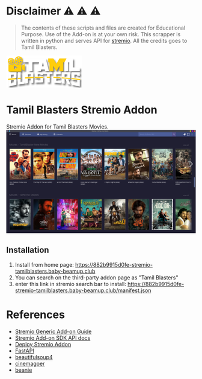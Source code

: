 # Disclaimer :warning: :warning: :warning:
>The contents of these scripts and files are created for Educational Purpose. Use of the Add-on is at your own risk. 
This scrapper is written in python and serves API for [stremio](https://www.stremio.com/). 
All the credits goes to Tamil Blasters. 


![alt TamilBlasters](resources/tamilblasters.png?raw=true)
# Tamil Blasters Stremio Addon
Stremio Addon for Tamil Blasters Movies.
![alt TamilBlasters](resources/ss.png?raw=true)

## Installation
1. Install from home page: https://882b9915d0fe-stremio-tamilblasters.baby-beamup.club
2. You can search on the third-party addon page as "Tamil Blasters"
3. enter this link in stremio search bar to install: https://882b9915d0fe-stremio-tamilblasters.baby-beamup.club/manifest.json


# References
- [Stremio Generic Add-on Guide](https://stremio.github.io/stremio-addon-guide/basics)
- [Stremio Add-on SDK API docs](https://github.com/Stremio/stremio-addon-sdk/tree/master/docs/api)
- [Deploy Stremio Addon](https://github.com/Stremio/stremio-addon-sdk/blob/master/docs/deploying/beamup.md)
- [FastAPI](https://fastapi.tiangolo.com/)
- [beautifulsoup4](https://beautiful-soup-4.readthedocs.io/en/latest/)
- [cinemagoer](https://cinemagoer.readthedocs.io/en/latest/)
- [beanie](https://roman-right.github.io/beanie/)
